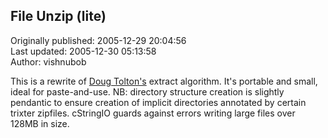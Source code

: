 ## File Unzip (lite)  
Originally published: 2005-12-29 20:04:56  
Last updated: 2005-12-30 05:13:58  
Author: vishnubob   
  
This is a rewrite of <a href="http://aspn.activestate.com/ASPN/Cookbook/Python/Recipe/252508">Doug Tolton's</a> extract algorithm.  It's portable and small, ideal for paste-and-use.     NB: directory structure creation is slightly pendantic to ensure creation of implicit directories annotated by certain trixter zipfiles.  cStringIO guards against errors writing large files over 128MB in size.